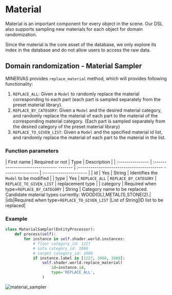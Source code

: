 # Material 

Material is an important component for every object in the scene. Our DSL also supports sampling new materials for each object for domain randomization.

Since the material is the core asset of the database, we only explore its index in the database and do not allow users to access the raw data.

## Domain randomization - Material Sampler
<!-- ## Material Replacement API -->

MINERVAS provides `replace_material` method, which will provides following functionality:

1. `REPLACE_ALL`: Given a `Model` to randomly replace the material corresponding to each part (each part is sampled separately from the preset material library).
2. `REPLACE_BY_CATEGORY`: Given a `Model` and the desired material category, and randomly replace the material of each part to the material of the corresponding material category. (Each part is sampled separately from the desired category of the preset material library)
3. `REPLACE_TO_GIVEN_LIST`: Given a `Model` and the specified material id list, and randomly replace the material of each part to the material in the list.

### Function parameters



| First name | Required or not | Type | Description |
| :--------------- | :------------------------------- ------- | :----------------------------------------- ----------------- | :--------------------- |
| id | Yes | String | Identifies the `Model` to be modified |
| type | Yes | `REPLACE_ALL` \| `REPLACE_BY_CATEGORY` \| `REPLACE_TO_GIVEN_LIST` | replacement type |
| category | Required when type=`REPLACE_BY_CATEGORY` | String | Category name to be replaced. Candidate material types currently: WOOD(0L),METAL(1),STONE(2).|
|ids|Required when type=`REPLACE_TO_GIVEN_LIST` |List of String|ID list to be replaced|

<!-- Usage:

```python
class ReplaceMaterial(EntityProcessor):
    def process(self, *args, **kwargs):
        for instance in self.shader.world.instances:
            self.shader.world.replace_material(
                id=instance.id,
                type='REPLACE_BY_CATEGORY',
                category='METAL'
            )
``` -->

### Example

<!-- <span style="color:blue">*Comments:* TODO(@xuanfeng) Add information about material list api</span>. -->

<!-- <span style="color:blue">*Comments:* Code needs revision</span>. -->
```python
class MaterialSampler(EntityProcessor):
    def process(self):
        for instance in self.shader.world.instances:
            # floor category_id: 1227
            # sofa category_id: 1068 
            # carpet category_id: 1080
            if instance.label in [1227, 1068, 1080]:
                self.shader.world.replace_material(
                    id=instance.id,
                    type='REPLACE_ALL',
                )
```
![material_sampler](../examples_figs/material_sampler.png)
